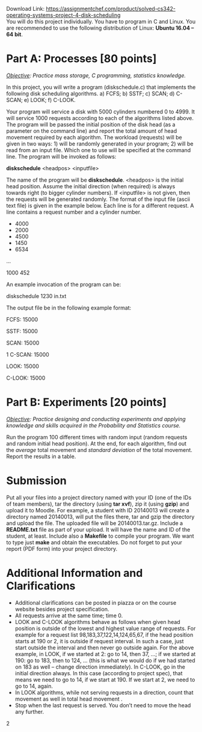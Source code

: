 Download Link: https://assignmentchef.com/product/solved-cs342-operating-systems-project-4-disk-scheduling
<br>
You will do this project individually. You have to program in C and Linux. You are recommended to use the following distribution of Linux: <strong>Ubuntu 16.04 – 64 bit</strong>.




<h1>Part A: Processes [80 points]</h1>

<em><u>Objective</u></em><em>: Practice mass storage, C programming, statistics knowledge.  </em>

<em> </em>

In this project, you will write a program (diskschedule.c) that implements the following disk scheduling algorithms.  a) FCFS;    b) SSTF;   c) SCAN;   d) C-SCAN;    e) LOOK;    f) C-LOOK.

Your program will service a disk with 5000 cylinders numbered 0 to 4999.  It will service 1000 requests according to each of the algorithms listed above. The program will be passed the initial position of the disk head (as a parameter on the command line) and report the total amount of head movement required by each algorithm. The workload (requests) will be given in two ways: 1) will be randomly  generated in your program;  2) will be read from an input file. Which one to use will be specified at the command line.  The program will be invoked as follows:




<strong>diskschedule</strong> &lt;headpos&gt; &lt;inputfile&gt;




The name of the program will be <strong>diskschedule</strong>. &lt;headpos&gt; is the initial head position. Assume the initial direction (when required) is always towards right (to bigger cylinder numbers).  If &lt;inputfile&gt; is not given, then the requests will be generated randomly. The format of the input file (ascii text file) is given in the example below. Each line is for a different request. A line contains a request number and a cylinder number.




<ul>

 <li>4000</li>

 <li>2000</li>

 <li>4500</li>

 <li>1450</li>

 <li>6534</li>

</ul>

…

1000 452




An example invocation of the program can be:




diskschedule 1230 in.txt




The output file be in the following example format:




FCFS: 15000

SSTF: 15000

SCAN: 15000

1          C-SCAN: 15000

LOOK: 15000

C-LOOK: 15000




<h1>Part B: Experiments [20 points]</h1>

<em><u>Objective</u></em><em>: Practice designing and conducting experiments and applying knowledge and skills acquired in the Probability and Statistics course.  </em>




Run the program 100 different times with random input (random requests and random initial head position). At the end, for each algorithm, find out the <em>average</em> total movement and <em>standard</em> <em>deviation</em> of the total movement. Report the results in a table.




<h1>Submission</h1>

Put all your files into a project directory named with your ID (one of the IDs of team members),  tar the directory (using <strong>tar xvf</strong>), zip it (using <strong>gzip</strong>) and upload it to Moodle.  For example, a student with ID 20140013 will create a directory named 20140013, will put the files there, tar and gzip the directory and  upload the file. The uploaded file will be  20140013.tar.gz. Include a <strong>README.txt</strong> file as part of your upload. It will have the name and ID of the student, at least. Include also a <strong>Makefile</strong> to compile your program. We want to type just <strong>make</strong> and obtain the executables.  Do not forget to put your report  (PDF form) into your project directory.




<h1>Additional Information and Clarifications</h1>

<ul>

 <li>Additional clarifications can be posted in piazza or on the course website besides project specification.</li>

 <li>All requests arrive at the same time; time 0.</li>

 <li>LOOK and C-LOOK algorithms behave as follows when given head position is outside of the lowest and highest value range of requests. For example for a request list 98,183,37,122,14,124,65,67, if the head position starts at 190 or 2,   it is outside if request interval. In such a case, just start outside the  interval and then never go outside again.  For the above example, in LOOK,   if we  started at 2: go to 14, then 37, …;  if we started at 190: go to 183, then to 124, … (this is what we would do if we had started on 183 as well – change direction immediately).  In C-LOOK, go in the initial direction always. In this case (according to project spec), that means we need to go to 14, if we start at 190.  If we start at 2,  we need to go to 14, again.</li>

 <li>In LOOK algorithms, while not serving requests in a direction, count that movement as well in total head movement .</li>

 <li>Stop when the last request is served. You don’t need to move the head any further.</li>

</ul>

2